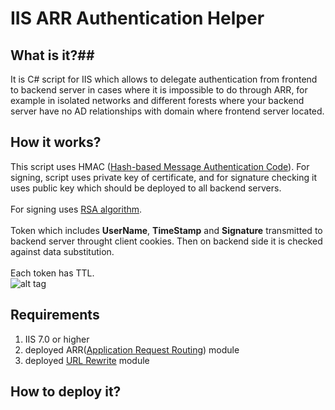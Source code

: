 # IIS ARR Authentication Helper #

## What is it?##
It is C# script for IIS which allows to delegate authentication from frontend to backend server in cases where it is impossible to do through ARR, for example in isolated networks and different forests where your backend server have no AD relationships with domain where frontend server located.

## How it works? ##
This script uses HMAC (<a href="http://en.wikipedia.org/wiki/Hash-based_message_authentication_code">Hash-based Message Authentication Code</a>). For signing, script uses private key of certificate, and for signature checking it uses public key which should be deployed to all backend servers.<br><br>
For signing uses <a href="http://en.wikipedia.org/wiki/RSA_(algorithm)">RSA algorithm</a>.<br><br>
Token which includes <b>UserName</b>, <b>TimeStamp</b> and <b>Signature</b> transmitted to backend server throught client cookies. Then on backend side it is checked against data substitution.<br><br>
Each token has TTL.<br>
![alt tag](https://github.com/Serjeo722/IIS_ARR_AUTH_Helper/blob/master/doc/schema.png?raw=true)
## Requirements ##
1) IIS 7.0 or higher<br>
2) deployed ARR(<a href="http://www.iis.net/downloads/microsoft/application-request-routing">Application Request Routing</a>) module<br>
3) deployed <a href="http://www.iis.net/downloads/microsoft/url-rewrite">URL Rewrite</a> module<br>


## How to deploy it? ##
